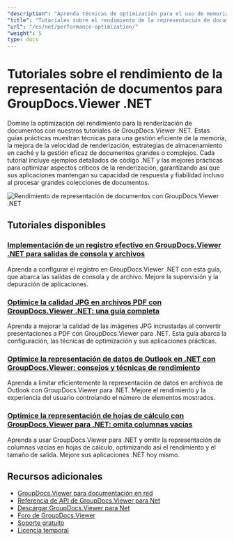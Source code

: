 ```yaml
---
"description": "Aprenda técnicas de optimización para el uso de memoria, la velocidad de renderizado y el manejo de documentos grandes con GroupDocs.Viewer para .NET."
"title": "Tutoriales sobre el rendimiento de la representación de documentos para GroupDocs.Viewer .NET"
"url": "/es/net/performance-optimization/"
"weight": 5
type: docs
---
```

# Tutoriales sobre el rendimiento de la representación de documentos para GroupDocs.Viewer .NET

Domine la optimización del rendimiento para la renderización de documentos con nuestros tutoriales de GroupDocs.Viewer .NET. Estas guías prácticas muestran técnicas para una gestión eficiente de la memoria, la mejora de la velocidad de renderización, estrategias de almacenamiento en caché y la gestión eficaz de documentos grandes o complejos. Cada tutorial incluye ejemplos detallados de código .NET y las mejores prácticas para optimizar aspectos críticos de la renderización, garantizando así que sus aplicaciones mantengan su capacidad de respuesta y fiabilidad incluso al procesar grandes colecciones de documentos.

![Rendimiento de representación de documentos con GroupDocs.Viewer .NET](/viewer/performance-optimization/image.png)

## Tutoriales disponibles

### [Implementación de un registro efectivo en GroupDocs.Viewer .NET para salidas de consola y archivos](./logging-groupdocs-viewer-net-console-file/)
Aprenda a configurar el registro en GroupDocs.Viewer .NET con esta guía, que abarca las salidas de consola y de archivo. Mejore la supervisión y la depuración de aplicaciones.

### [Optimice la calidad JPG en archivos PDF con GroupDocs.Viewer .NET: una guía completa](./optimize-jpg-quality-pdf-groupdocs-viewer-net/)
Aprenda a mejorar la calidad de las imágenes JPG incrustadas al convertir presentaciones a PDF con GroupDocs.Viewer para .NET. Esta guía abarca la configuración, las técnicas de optimización y sus aplicaciones prácticas.

### [Optimice la representación de datos de Outlook en .NET con GroupDocs.Viewer: consejos y técnicas de rendimiento](./limit-outlook-data-rendering-groupdocs-viewer-net/)
Aprenda a limitar eficientemente la representación de datos en archivos de Outlook con GroupDocs.Viewer para .NET. Mejore el rendimiento y la experiencia del usuario controlando el número de elementos mostrados.

### [Optimice la representación de hojas de cálculo con GroupDocs.Viewer para .NET: omita columnas vacías](./optimize-spreadsheet-rendering-groupdocs-viewer-net/)
Aprenda a usar GroupDocs.Viewer para .NET y omitir la representación de columnas vacías en hojas de cálculo, optimizando así el rendimiento y el tamaño de salida. Mejore sus aplicaciones .NET hoy mismo.

## Recursos adicionales

- [GroupDocs.Viewer para documentación en red](https://docs.groupdocs.com/viewer/net/)
- [Referencia de API de GroupDocs.Viewer para Net](https://reference.groupdocs.com/viewer/net/)
- [Descargar GroupDocs.Viewer para Net](https://releases.groupdocs.com/viewer/net/)
- [Foro de GroupDocs.Viewer](https://forum.groupdocs.com/c/viewer/9)
- [Soporte gratuito](https://forum.groupdocs.com/)
- [Licencia temporal](https://purchase.groupdocs.com/temporary-license/)